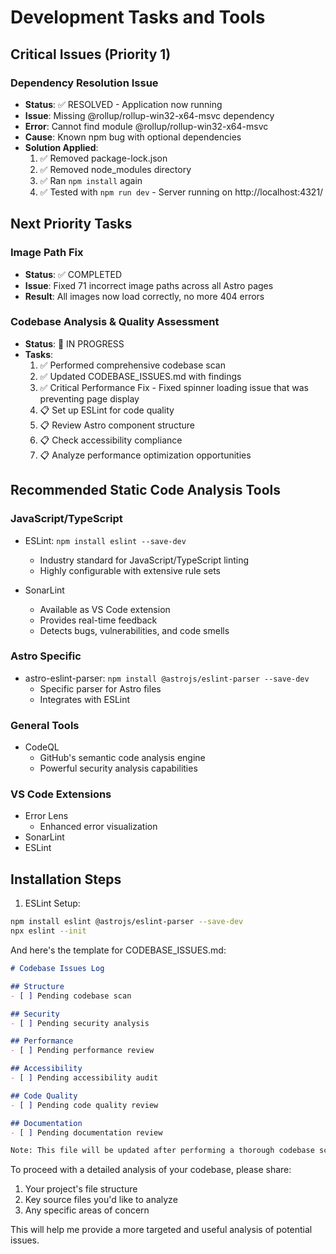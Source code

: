 # Development Tasks and Tools

## Critical Issues (Priority 1)

### Dependency Resolution Issue
- **Status**: ✅ RESOLVED - Application now running
- **Issue**: Missing @rollup/rollup-win32-x64-msvc dependency
- **Error**: Cannot find module @rollup/rollup-win32-x64-msvc
- **Cause**: Known npm bug with optional dependencies
- **Solution Applied**:
  1. ✅ Removed package-lock.json
  2. ✅ Removed node_modules directory
  3. ✅ Ran `npm install` again
  4. ✅ Tested with `npm run dev` - Server running on http://localhost:4321/

## Next Priority Tasks

### Image Path Fix
- **Status**: ✅ COMPLETED
- **Issue**: Fixed 71 incorrect image paths across all Astro pages
- **Result**: All images now load correctly, no more 404 errors

### Codebase Analysis & Quality Assessment
- **Status**: 🔄 IN PROGRESS
- **Tasks**:
  1. ✅ Performed comprehensive codebase scan
  2. ✅ Updated CODEBASE_ISSUES.md with findings
  3. ✅ Critical Performance Fix - Fixed spinner loading issue that was preventing page display
  4. 📋 Set up ESLint for code quality
  5. 📋 Review Astro component structure
  6. 📋 Check accessibility compliance
  7. 📋 Analyze performance optimization opportunities

## Recommended Static Code Analysis Tools

### JavaScript/TypeScript
- ESLint: `npm install eslint --save-dev`
  - Industry standard for JavaScript/TypeScript linting
  - Highly configurable with extensive rule sets
  
- SonarLint
  - Available as VS Code extension
  - Provides real-time feedback
  - Detects bugs, vulnerabilities, and code smells

### Astro Specific
- astro-eslint-parser: `npm install @astrojs/eslint-parser --save-dev`
  - Specific parser for Astro files
  - Integrates with ESLint

### General Tools
- CodeQL
  - GitHub's semantic code analysis engine
  - Powerful security analysis capabilities

### VS Code Extensions
- Error Lens
  - Enhanced error visualization
- SonarLint
- ESLint

## Installation Steps

1. ESLint Setup:
```bash
npm install eslint @astrojs/eslint-parser --save-dev
npx eslint --init
```

And here's the template for CODEBASE_ISSUES.md:

```markdown:d%3A%5CELITE%20LAYOUTS%20OFFICIAL%5CPROJECTS%5Castro-school-template%5CTASKS%5CCODEBASE_ISSUES.md
# Codebase Issues Log

## Structure
- [ ] Pending codebase scan

## Security
- [ ] Pending security analysis

## Performance
- [ ] Pending performance review

## Accessibility
- [ ] Pending accessibility audit

## Code Quality
- [ ] Pending code quality review

## Documentation
- [ ] Pending documentation review

Note: This file will be updated after performing a thorough codebase scan.
```

To proceed with a detailed analysis of your codebase, please share:
1. Your project's file structure
2. Key source files you'd like to analyze
3. Any specific areas of concern

This will help me provide a more targeted and useful analysis of potential issues.